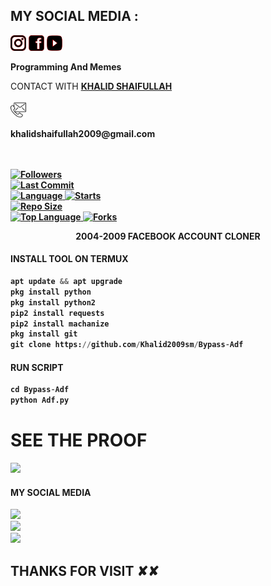    ##  MY SOCIAL MEDIA : <br>

<a href="https://Instagram.com/khalid_vau_2009/" target="_blank"><img src="https://github.com/Azim-vau/Azim-vau/blob/main/IMAGE/instagram.png" alt="alt text" width="25" height="25"></a> 
<a href="https://www.facebook.com/khalid.vau.420" target="_blank"><img src="https://github.com/Azim-vau/Azim-vau/blob/main/IMAGE/facebook.png" alt="alt text" width="25" height="25"></a> <a href="https://youtube.com/channel/UC0egLGX2MkV-yqqC4ej4JYg"><img src="https://github.com/Azim-vau/Azim-vau/blob/main/IMAGE/youtube.png" alt="alt text" width="25" height="25"></a> 
&nbsp;&nbsp;     &nbsp;&nbsp;    &nbsp;&nbsp;   &nbsp;&nbsp;   &nbsp;&nbsp;
  
____Programming And Memes____

CONTACT WITH <a href="https://github.com/Khalid2009sm"><b>KHALID SHAIFULLAH</a> </br><br>
<img src="https://github.com/Azim-vau/Azim-vau/blob/main/IMAGE/contact.png" alt="alt text" width="25" height="25"> <br>
<p>khalidshaifullah2009@gmail.com</p>  <br> <br> 


<a href="https://github.com/Khalid2009sm/followers">
<img title="Followers" src="https://img.shields.io/github/followers/Khalid2009sm?label=Followers&color=blue&style=flat-square"></a>

<br>
  <a href="https://github.com/Khalid2009sm/termux-style/stargazers/">
  <a href="https://github.com/Khalid2009sm/Bypass-Adf">
    <img alt="Last Commit" src="https://img.shields.io/github/last-commit/Khalid2009sm/Bypass-Adf.svg"/>
  </a>
<br>
  <a href="https://github.com/Khalid2009sm/2004-2009-Account-Cloner">
    <img alt="Language" src="https://img.shields.io/github/languages/count/Khalid2009sm/2004-2009-Account-Cloner.svg"/>
  </a>
  <a href="https://github.com/Khalid2009sm/Bypass-Adf">
    <img alt="Starts" src="https://img.shields.io/github/stars/Khalid2009sm/Bypass-Adf.svg"/>
  </a>
<br>
<a href="https://github.com/Khalid2009sm/Bypass-Adf">
    <img alt="Repo Size" src="https://img.shields.io/github/repo-size/Khalid2009sm/Bypass-Adf.svg"/>
  </a>
<br>
<a href="https://github.com/Khalid2009sm/2004-2009-Account-Cloner">
    <img alt="Top Language" src="https://img.shields.io/github/languages/top/Khalid2009sm/Bypass-Adf.svg"/> <a                                                                                                        href="https://github.com/Azim-vau/fcpromax">
    <img alt="Forks" src="https://img.shields.io/github/forks/Khalid2009sm/Bypass-Adf.svg"/>
  </a>
</div>

</br>
<p align="center">
      2004-2009 FACEBOOK ACCOUNT CLONER
</p>
  
#### INSTALL TOOL ON TERMUX
```python
apt update && apt upgrade
pkg install python
pkg install python2
pip2 install requests
pip2 install machanize
pkg install git
git clone https://github.com/Khalid2009sm/Bypass-Adf
```
#### RUN SCRIPT
```python
cd Bypass-Adf
python Adf.py
```
# SEE THE PROOF
![](https://f.top4top.io/p_22821yj5o0.jpg)

#### MY SOCIAL MEDIA

[![](https://img.shields.io/badge/Github-black?logo=Github&logoColor=red&labelColor=black)](https://github.com/Khalid2009sm) <br>
[![](https://img.shields.io/badge/Facebook-black?logo=Facebook&logoColor=red&labelColor=black)](https://www.facebook.com/khalid.vau.420) <br>
[![](https://img.shields.io/badge/Instagram-black?logo=Instagram&logoColor=red&labelColor=black)](https://www.instagram.com/khalid_vau_2009/) <br>


<h2> THANKS FOR VISIT ✘✘ <h2\>
